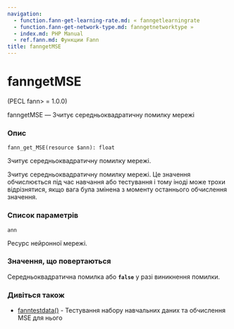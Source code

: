 ```yaml
---
navigation:
  - function.fann-get-learning-rate.md: « fanngetlearningrate
  - function.fann-get-network-type.md: fanngetnetworktype »
  - index.md: PHP Manual
  - ref.fann.md: Функции Fann
title: fanngetMSE
---
```

# fanngetMSE

(PECL fann> = 1.0.0)

fanngetMSE — Зчитує середньоквадратичну помилку мережі

### Опис

```methodsynopsis
fann_get_MSE(resource $ann): float
```

Зчитує середньоквадратичну помилку мережі.

Зчитує середньоквадратичну помилку мережі. Це значення обчислюється під час навчання або тестування і тому іноді може трохи відрізнятися, якщо вага була змінена з моменту останнього обчислення значення.

### Список параметрів

`ann`

Ресурс нейронної мережі.

### Значення, що повертаються

Середньоквадратична помилка або **`false`** у разі виникнення помилки.

### Дивіться також

-   [fanntestdata()](function.fann-test-data.md) - Тестування набору навчальних даних та обчислення MSE для нього
